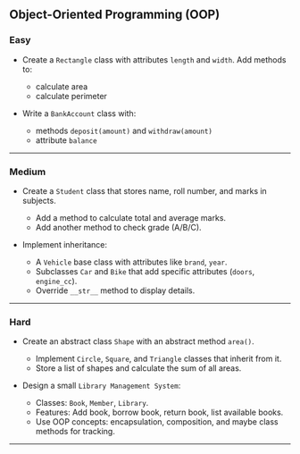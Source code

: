 
## **Object-Oriented Programming (OOP)**

### **Easy**

* Create a `Rectangle` class with attributes `length` and `width`. Add methods to:

  * calculate area
  * calculate perimeter

* Write a `BankAccount` class with:

  * methods `deposit(amount)` and `withdraw(amount)`
  * attribute `balance`

---

### **Medium**

* Create a `Student` class that stores name, roll number, and marks in subjects.

  * Add a method to calculate total and average marks.
  * Add another method to check grade (A/B/C).

* Implement inheritance:

  * A `Vehicle` base class with attributes like `brand`, `year`.
  * Subclasses `Car` and `Bike` that add specific attributes (`doors`, `engine_cc`).
  * Override `__str__` method to display details.

---

### **Hard**

* Create an abstract class `Shape` with an abstract method `area()`.

  * Implement `Circle`, `Square`, and `Triangle` classes that inherit from it.
  * Store a list of shapes and calculate the sum of all areas.

* Design a small `Library Management System`:

  * Classes: `Book`, `Member`, `Library`.
  * Features: Add book, borrow book, return book, list available books.
  * Use OOP concepts: encapsulation, composition, and maybe class methods for tracking.

---
